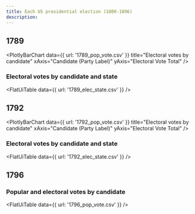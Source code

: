 ```yaml
---
title: Each US presidential election (1800-1896)
description: 
---
```


## 1789

<PlotlyBarChart
  data={{
    url: '1789_pop_vote.csv'
  }}
  title="Electoral votes by candidate"
  xAxis="Candidate (Party Label)"
  yAxis="Electoral Vote Total"
/>

### Electoral votes by candidate and state

<FlatUiTable
  data={{
    url: '1789_elec_state.csv'
  }}
 />

## 1792

<PlotlyBarChart
  data={{
    url: '1792_pop_vote.csv'
  }}
  title="Electoral votes by candidate"
  xAxis="Candidate (Party Label)"
  yAxis="Electoral Vote Total"
/>

### Electoral votes by candidate and state

<FlatUiTable
  data={{
    url: '1792_elec_state.csv'
  }}
 />

## 1796

### Popular and electoral votes by candidate

<FlatUiTable
  data={{
    url: '1796_pop_vote.csv'
  }}
 />
